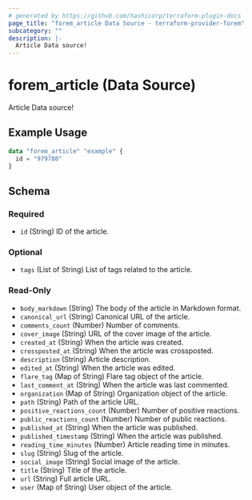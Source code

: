 ```yaml
---
# generated by https://github.com/hashicorp/terraform-plugin-docs
page_title: "forem_article Data Source - terraform-provider-forem"
subcategory: ""
description: |-
  Article Data source!
---
```


# forem_article (Data Source)

Article Data source!

## Example Usage

```terraform
data "forem_article" "example" {
  id = "979788"
}
```

<!-- schema generated by tfplugindocs -->
## Schema

### Required

- `id` (String) ID of the article.

### Optional

- `tags` (List of String) List of tags related to the article.

### Read-Only

- `body_markdown` (String) The body of the article in Markdown format.
- `canonical_url` (String) Canonical URL of the article.
- `comments_count` (Number) Number of comments.
- `cover_image` (String) URL of the cover image of the article.
- `created_at` (String) When the article was created.
- `crossposted_at` (String) When the article was crossposted.
- `description` (String) Article description.
- `edited_at` (String) When the article was edited.
- `flare_tag` (Map of String) Flare tag object of the article.
- `last_comment_at` (String) When the article was last commented.
- `organization` (Map of String) Organization object of the article.
- `path` (String) Path of the article URL.
- `positive_reactions_count` (Number) Number of positive reactions.
- `public_reactions_count` (Number) Number of public reactions.
- `published_at` (String) When the article was published.
- `published_timestamp` (String) When the article was published.
- `reading_time_minutes` (Number) Article reading time in minutes.
- `slug` (String) Slug of the article.
- `social_image` (String) Social image of the article.
- `title` (String) Title of the article.
- `url` (String) Full article URL.
- `user` (Map of String) User object of the article.


